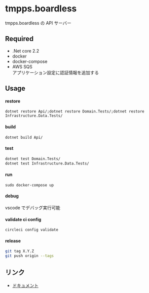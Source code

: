 # tmpps.boardless

tmpps.boardless の API サーバー

## Required

- .Net core 2.2
- docker
- docker-compose
- AWS SQS  
  アプリケーション設定に認証情報を追加する

## Usage

#### restore

`dotnet restore Api/;dotnet restore Domain.Tests/;dotnet restore Infrastructure.Data.Tests/`

#### build

`dotnet build Api/`

#### test

```bash
dotnet test Domain.Tests/
dotnet test Infrastructure.Data.Tests/
```

#### run

`sudo docker-compose up`

#### debug

vscode でデバッグ実行可能

#### validate ci config

`circleci config validate`

#### release

```bash
git tag X.Y.Z
git push origin --tags
```

## リンク

- [ドキュメント](https://github.com/wakuwaku3/tmpps.boardless.docs)
